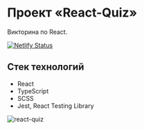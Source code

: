 # Проект «React-Quiz»

Викторина по React.

[![Netlify Status](https://api.netlify.com/api/v1/badges/5337091a-fa43-4041-9c74-c5fb2e783fbb/deploy-status)](https://spa-six-cities.netlify.app/)

## Стек технологий

* React
* TypeScript
* SCSS
* Jest, React Testing Library

![react-quiz](https://user-images.githubusercontent.com/66139449/205212419-83b54667-285a-44a9-bb64-e8c0bca00a90.jpg)
